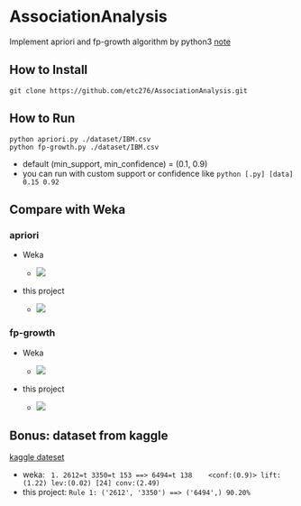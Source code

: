 # AssociationAnalysis
Implement apriori and fp-growth algorithm by python3
[note](https://hackmd.io/s/B1nqM4Vsm)

## How to Install

```
git clone https://github.com/etc276/AssociationAnalysis.git
```

## How to Run

```
python apriori.py ./dataset/IBM.csv
python fp-growth.py ./dataset/IBM.csv
```

* default (min_support, min_confidence) = (0.1, 0.9)
* you can run with custom support or confidence like `python [.py] [data] 0.15 0.92`

## Compare with Weka

### apriori
* Weka
    * ![](https://i.imgur.com/HGDq8tm.png)

* this project
    * ![](https://i.imgur.com/ZtP7Qp3.png)

### fp-growth
* Weka
    * ![](https://i.imgur.com/oPktqct.png)

* this project
    * ![](https://i.imgur.com/TDbKVMh.png)

## Bonus: dataset from kaggle

[kaggle dateset](https://www.kaggle.com/lalalalsa/association-of-shopping-basket/data)

* weka: ` 1. 2612=t 3350=t 153 ==> 6494=t 138    <conf:(0.9)> lift:(1.22) lev:(0.02) [24] conv:(2.49)`
* this project: `Rule 1: ('2612', '3350') ==> ('6494',) 90.20%`
